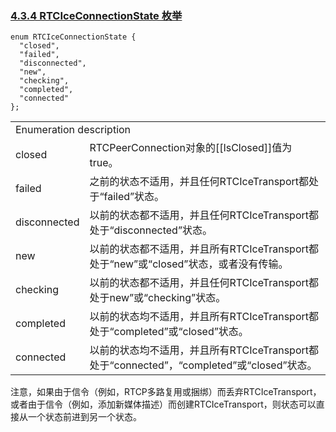 ### [4.3.4 RTCIceConnectionState 枚举](http://w3c.github.io/webrtc-pc/#rtciceconnectionstate-enum)

```
enum RTCIceConnectionState {
  "closed",
  "failed",
  "disconnected",
  "new",
  "checking",
  "completed",
  "connected"
};
```

<table>
	<tr>
		<td colspan="2">
		Enumeration description
		</td>
	</tr>
	<tr>
		<td>
		closed
		</td>
		<td>
		RTCPeerConnection对象的[[IsClosed]]值为true。
		</td>
	</tr>
	<tr>
		<td>
		failed
		</td>
		<td>
		之前的状态不适用，并且任何RTCIceTransport都处于“failed”状态。
		</td>
	</tr>
	<tr>
		<td>
		disconnected
		</td>
		<td>
		以前的状态都不适用，并且任何RTCIceTransport都处于“disconnected”状态。
		</td>
	</tr>
	<tr>
		<td>
		new	
		</td>
		<td>
		以前的状态都不适用，并且所有RTCIceTransport都处于“new”或“closed”状态，或者没有传输。
		</td>
	</tr>
	<tr>
		<td>
		checking
		</td>
		<td>
		以前的状态都不适用，并且任何RTCIceTransport都处于new”或“checking”状态。
		</td>
	</tr>
	<tr>
		<td>
		completed
		</td>
		<td>
		以前的状态均不适用，并且所有RTCIceTransport都处于“completed”或“closed”状态。
		</td>
	</tr>
	<tr>
		<td>
		connected
		</td>
		<td>
		以前的状态均不适用，并且所有RTCIceTransport都处于“connected”，“completed”或“closed”状态。
		</td>
	</tr>
</table>

注意，如果由于信令（例如，RTCP多路复用或捆绑）而丢弃RTCIceTransport，或者由于信令（例如，添加新媒体描述）而创建RTCIceTransport，则状态可以直接从一个状态前进到另一个状态。


		
